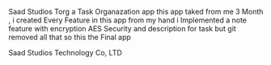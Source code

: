 Saad Studios Torg a Task Organazation app this app taked from me 3 Month , i created 
Every Feature in this app from my hand i Implemented a note feature with encryption AES 
Security and description for task but git removed all that so this the Final app

Saad Studios Technology Co, LTD